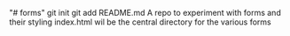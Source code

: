 "# forms"  git init git add README.md
A repo to experiment with forms and their styling
index.html wil be the central directory for the various forms
 